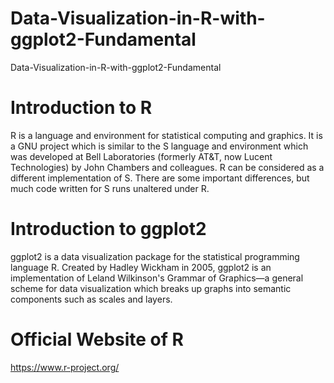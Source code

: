 # Data-Visualization-in-R-with-ggplot2-Fundamental
Data-Visualization-in-R-with-ggplot2-Fundamental
# Introduction to R
R is a language and environment for statistical computing and graphics. It is a GNU project which is similar to the S language and environment which was developed at Bell Laboratories (formerly AT&T, now Lucent Technologies) by John Chambers and colleagues. R can be considered as a different implementation of S. There are some important differences, but much code written for S runs unaltered under R.
# Introduction to ggplot2
ggplot2 is a data visualization package for the statistical programming language R. Created by Hadley Wickham in 2005, ggplot2 is an implementation of Leland Wilkinson's Grammar of Graphics—a general scheme for data visualization which breaks up graphs into semantic components such as scales and layers.
# Official Website of R 
https://www.r-project.org/
